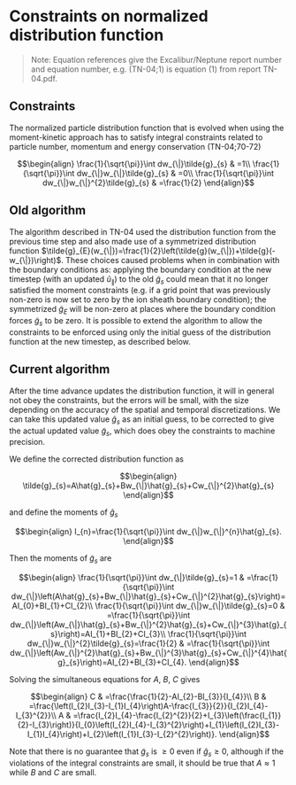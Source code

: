 Constraints on normalized distribution function
===============================================

> Note: Equation references give the Excalibur/Neptune report number and equation number, e.g. (TN-04;1) is equation (1) from report TN-04.pdf.

Constraints
-----------

The normalized particle distribution function that is evolved when using the moment-kinetic approach has to satisfy integral constraints related to particle number, momentum and energy conservation (TN-04;70-72)

```math
\begin{align}
  \frac{1}{\sqrt{\pi}}\int dw_{\|}\tilde{g}_{s} & =1\\
  \frac{1}{\sqrt{\pi}}\int dw_{\|}w_{\|}\tilde{g}_{s} & =0\\
  \frac{1}{\sqrt{\pi}}\int dw_{\|}w_{\|}^{2}\tilde{g}_{s} & =\frac{1}{2}
\end{align}
```

Old algorithm
-------------

The algorithm described in TN-04 used the distribution function from the previous time step and also made use of a symmetrized distribution function $\tilde{g}_{E}(w_{\|})=\frac{1}{2}\left(\tilde{g}(w_{\|})+\tilde{g}(-w_{\|})\right)$. These choices caused problems when in combination with the boundary conditions as: applying the boundary condition at the new timestep (with an updated $\tilde{u}_{\|}$) to the old $\tilde{g}_{s}$ could mean that it no longer satisfied the moment constraints (e.g. if a grid point that was previously non-zero is now set to zero by the ion sheath boundary condition); the symmetrized $\tilde{g}_{E}$ will be non-zero at places where the boundary condition forces $\tilde{g}_{s}$ to be zero. It is possible to extend the algorithm to allow the constraints to be enforced using only the initial guess of the distribution function at the new timestep, as described below.

Current algorithm
-----------------

After the time advance updates the distribution function, it will in general not obey the constraints, but the errors will be small, with the size depending on the accuracy of the spatial and temporal discretizations. We can take this updated value $\hat{g}_{s}$ as an initial guess, to be corrected to give the actual updated value $\tilde{g}_{s}$, which does obey the constraints to machine precision.

We define the corrected distribution function as

```math
\begin{align}
  \tilde{g}_{s}=A\hat{g}_{s}+Bw_{\|}\hat{g}_{s}+Cw_{\|}^{2}\hat{g}_{s}
\end{align}
```
and define the moments of $\hat{g}_{s}$

```math
\begin{align}
  I_{n}=\frac{1}{\sqrt{\pi}}\int dw_{\|}w_{\|}^{n}\hat{g}_{s}.
\end{align}
```

Then the moments of $\tilde{g}_{s}$ are

```math
\begin{align}
  \frac{1}{\sqrt{\pi}}\int dw_{\|}\tilde{g}_{s}=1 & =\frac{1}{\sqrt{\pi}}\int dw_{\|}\left(A\hat{g}_{s}+Bw_{\|}\hat{g}_{s}+Cw_{\|}^{2}\hat{g}_{s}\right)=AI_{0}+BI_{1}+CI_{2}\\
  \frac{1}{\sqrt{\pi}}\int dw_{\|}w_{\|}\tilde{g}_{s}=0 & =\frac{1}{\sqrt{\pi}}\int dw_{\|}\left(Aw_{\|}\hat{g}_{s}+Bw_{\|}^{2}\hat{g}_{s}+Cw_{\|}^{3}\hat{g}_{s}\right)=AI_{1}+BI_{2}+CI_{3}\\
  \frac{1}{\sqrt{\pi}}\int dw_{\|}w_{\|}^{2}\tilde{g}_{s}=\frac{1}{2} & =\frac{1}{\sqrt{\pi}}\int dw_{\|}\left(Aw_{\|}^{2}\hat{g}_{s}+Bw_{\|}^{3}\hat{g}_{s}+Cw_{\|}^{4}\hat{g}_{s}\right)=AI_{2}+BI_{3}+CI_{4}.
\end{align}
```

Solving the simultaneous equations for $A$, $B$, $C$ gives

```math
\begin{align}
  C & =\frac{\frac{1}{2}-AI_{2}-BI_{3}}{I_{4}}\\
  B & =\frac{\left(I_{2}I_{3}-I_{1}I_{4}\right)A-\frac{I_{3}}{2}}{I_{2}I_{4}-I_{3}^{2}}\\
  A & =\frac{I_{2}I_{4}-\frac{I_{2}^{2}}{2}+I_{3}\left(\frac{I_{1}}{2}-I_{3}\right)}{I_{0}\left(I_{2}I_{4}-I_{3}^{2}\right)+I_{1}\left(I_{2}I_{3}-I_{1}I_{4}\right)+I_{2}\left(I_{1}I_{3}-I_{2}^{2}\right)}.
\end{align}
```

Note that there is no guarantee that $\tilde{g}_{s}$ is $\geq0$ even if $\hat{g}_{s}\geq0$, although if the violations of the integral constraints are small, it should be true that $A\approx1$ while $B$ and $C$ are small.
